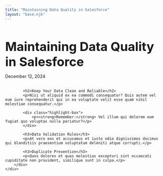 ```yaml
---
title: "Maintaining Data Quality in Salesforce"
layout: "base.njk"
---
```


<div class="container">
    <div class="page-content">
        <div class="content-section">
            <h1 class="post-title" style="font-size: 2.5rem; margin-bottom: 0.5rem;">Maintaining Data Quality in Salesforce</h1>
            <p class="post-meta" style="margin-bottom: 2rem;">December 12, 2024</p>
            
            <h2>Keep Your Data Clean and Reliable</h2>
            <p>Nisi ut aliquid ex ea commodi consequatur? Quis autem vel eum iure reprehenderit qui in ea voluptate velit esse quam nihil molestiae consequatur.</p>
            
            <div class="highlight-box">
                <p><strong>Remember:</strong> Vel illum qui dolorem eum fugiat quo voluptas nulla pariatur?</p>
            </div>

            <h3>Data Validation Rules</h3>
            <p>At vero eos et accusamus et iusto odio dignissimos ducimus qui blanditiis praesentium voluptatum deleniti atque corrupti.</p>

            <h3>Duplicate Prevention</h3>
            <p>Quos dolores et quas molestias excepturi sint occaecati cupiditate non provident, similique sunt in culpa.</p>
        </div>
    </div>
</div>

